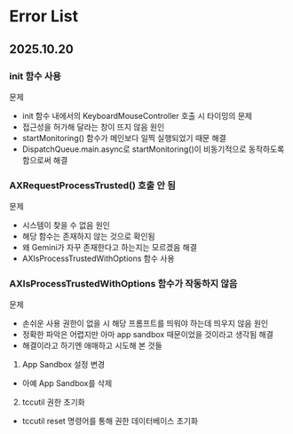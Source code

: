 # Error List

## 2025.10.20
### init 함수 사용
문제
- init 함수 내에서의 KeyboardMouseController 호출 시 타이밍의 문제
- 접근성을 허가해 달라는 창이 뜨지 않음
원인
- startMonitoring() 함수가 메인보다 일찍 실행되었기 때문
해결
- DispatchQueue.main.async로 startMonitoring()이 비동기적으로 동작하도록 함으로써 해결
### AXRequestProcessTrusted() 호출 안 됨
문제
- 시스템이 찾을 수 없음
원인
- 해당 함수는 존재하지 않는 것으로 확인됨
- 왜 Gemini가 자꾸 존재한다고 하는지는 모르겠음
해결
- AXIsProcessTrustedWithOptions 함수 사용
### AXIsProcessTrustedWithOptions 함수가 작동하지 않음
문제
- 손쉬운 사용 권한이 없을 시 해당 프롬프트를 띄워야 하는데 띄우지 않음
원인
- 정확한 파악은 어렵지만 아마 app sandbox 때문이었을 것이라고 생각됨
해결
- 해결이라고 하기엔 애매하고 시도해 본 것들
1. App Sandbox 설정 변경
- 아예 App Sandbox를 삭제
2. tccutil 권한 초기화
- tccutil reset 명령어를 통해 권한 데이터베이스 초기화
